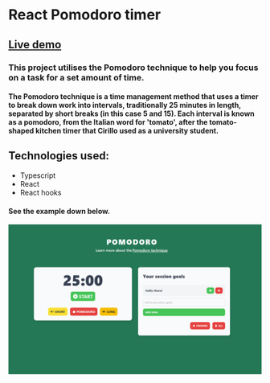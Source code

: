 # React Pomodoro timer

## [Live demo](https://rad-hummingbird-8aba8c.netlify.app/)

### This project utilises the Pomodoro technique to help you focus on a task for a set amount of time.

#### The Pomodoro technique is a time management method that uses a timer to break down work into intervals, traditionally 25 minutes in length, separated by short breaks (in this case 5 and 15). Each interval is known as a pomodoro, from the Italian word for 'tomato', after the tomato-shaped kitchen timer that Cirillo used as a university student.

## Technologies used:

* Typescript
* React
* React hooks

#### See the example down below.

![output chart](./showcase.png)
